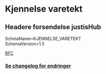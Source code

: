 # Kjennelse varetekt

## Headere forsendelse justisHub
SchmaName=KJENNELSE_VARETEKT  
SchemaVersion=1.5

[RFC](../../../rfc/MessageName-header.md)

### [Se changelog for endringer](./changelog.md)
